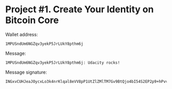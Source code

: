 # Project #1. Create Your Identity on Bitcoin Core

Wallet address:

```
1MPUSndUm6NGZqv3yekP5JrLUkY8pthm6j
```

Message:

```
1MPUSndUm6NGZqv3yekP5JrLUkY8pthm6j: Udacity rocks!
```

Message signature:

```
INGxvCUHJeaJOycxLo3k4nrKlqal8eVV8pP1UtZlZMlTM7Gv9BtQjo4bI54S2EP2p9+hPvvU15slVCQQsoI5JZM=
```